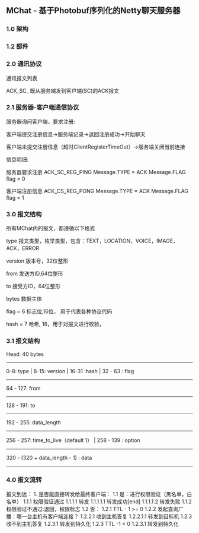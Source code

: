 ## MChat - 基于Photobuf序列化的Netty聊天服务器

### 1.0 架构

### 1.2 部件


  


### 2.0 通讯协议

  


通讯报文列表

  ACK_SC_ 既从服务端发到客户端(SC)的ACK报文


### 2.1 服务器-客户端通信协议

  服务器询问客户端，要求注册:
  
  客户端提交注册信息→服务端记录→返回注册成功→开始聊天
  
  客户端未提交注册信息（超时ClientRegisterTimeOut）→服务端关闭当前连接
  
  信息明细:

  服务器要求注册 ACK_SC_REG_PING Message.TYPE = ACK Message.FLAG flag = 0

  客户端注册信息 ACK_CS_REG_PONG Message.TYPE = ACK Message.FLAG flag = 1
  
### 3.0 报文结构
  
  所有MChat内的报文，都遵循以下格式

  type 报文类型，枚举类型，包含：TEXT，LOCATION，VOICE，IMAGE，ACK，ERROR
  
  version 版本号，32位整形
  
  from 发送方ID,64位整形
  
  to 接受方ID，64位整形
  
  bytes 数据主体
  
  flag = 6 标志位,16位， 用于代表各种协议代码
  
  hash = 7 哈希, 16，用于对报文进行校验，
  
### 3.1 报文结构
  
  Head: 40 bytes  
  
  *************************************************************
  0-8: type |  8-15: version | 16-31 :hash   | 32 - 63 : flag  
  *************************************************************
  64  - 127: from
  *************************************************************
  128 - 191: to
  *************************************************************
  192 - 255: data_length
  *************************************************************
  256 - 257: time_to_live（default 1） | 258 - 139 : option
  *************************************************************
  320 - (320 + data_length - 1) : data
  *************************************************************  
  
  ### 4.0 报文流转

  报文到达：
    1. 是否能直接转发给最终客户端：
      1.1 是：进行权限验证（黑名单，白名单）
        1.1.1 权限验证通过
          1.1.1.1 转发
            1.1.1.1.1 转发成功[end]
            1.1.1.1.2 转发失败
       1.1.2 权限验证不通过:退回，权限标志
      1.2 否： 
        1.2.1 TTL - 1 >= 0 
        1.2.2 发起查询广播：哪一台主机有客户端连接？
          1.2.2.1 收到主机答复
            1.2.2.1.1 转发到目标机
        1.2.3 收不到主机答复
          1.2.3.1 转发到持久化
        1.2.3 TTL -1 < 0
      1.2.3.1 转发到持久化 
